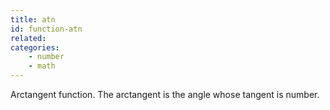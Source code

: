 ```yaml
---
title: atn
id: function-atn
related:
categories:
    - number
    - math
---
```


Arctangent function. The arctangent is the angle whose tangent
        is number.